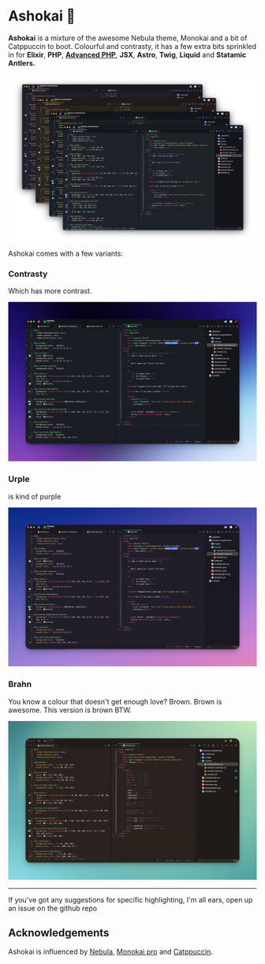 # Ashokai 🍭

**Ashokai** is a mixture of the awesome Nebula theme, Monokai and a bit of Catppuccin to boot. Colourful and contrasty, it has a few extra bits sprinkled in for **Elixir**, **PHP**, **[Advanced PHP](https://extensions.panic.com/extensions/dennisosaj/dennisosaj.advancedPHP/)**, **JSX**, **Astro**, **Twig**, **Liquid** and **Statamic Antlers.**

![](https://raw.githubusercontent.com/TeriyakiBomb/Ashokai/main/Ashokai.novaextension/_resources/ashokai-cover.png)

Ashokai comes with a few variants:

### Contrasty

Which has more contrast.

![](https://raw.githubusercontent.com/TeriyakiBomb/Ashokai/main/Ashokai.novaextension/_resources/Ashokai-contrasty.jpg)

### Urple

is kind of purple

![](https://raw.githubusercontent.com/TeriyakiBomb/Ashokai/main/Ashokai.novaextension/_resources/Ashokai-urple.jpg)

### Brahn

You know a colour that doesn't get enough love? Brown. Brown is awesome. This version is brown BTW.

![](https://raw.githubusercontent.com/TeriyakiBomb/Ashokai/main/Ashokai.novaextension/_resources/Ashokai-Brahn.jpg)

---

If you've got any suggestions for specific highlighting, I'm all ears, open up an issue on the github repo

## Acknowledgements

Ashokai is influenced by [Nebula](https://github.com/tjkohli/Nebula.novaextension), [Monokai pro](https://monokai.pro) and [Catppuccin](https://catppuccin-website.vercel.app).
